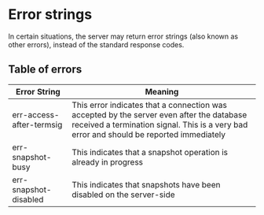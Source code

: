 # Error strings

In certain situations, the server may return error strings (also known as other errors), instead of the standard response codes.

## Table of errors

|Error String|Meaning|
|---------------------------|-------|
|err-access-after-termsig | This error indicates that a connection was accepted by the server even after the database received a termination signal. This is a very bad error and should be reported immediately|
|err-snapshot-busy| This indicates that a snapshot operation is already in progress|
|err-snapshot-disabled| This indicates that snapshots have been disabled on the server-side|
